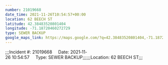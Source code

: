 ```yaml
---
number: 21019668
date_time: 2021-11-26T10:54:57+00:00
location: 62 BEECH ST
latitude: 42.38483520801404
longitude: -71.18720460272729
type: SEWER BACKUP
google_maps_link: https://maps.google.com/?q=42.38483520801404,-71.18720460272729
---
```


;;;Incident #: 21019668     Date: 2021‐11‐26 10:54:57     Type: SEWER BACKUP;;;;;;Location: 62 BEECH ST;;;
